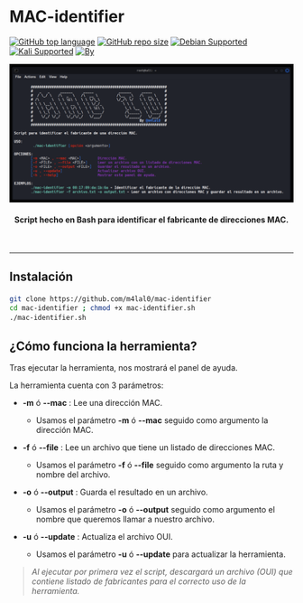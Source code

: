 # MAC-identifier

[![GitHub top language](https://img.shields.io/github/languages/top/m4lal0/mac-identifier?logo=gnu-bash&style=for-the-badge)](#)
[![GitHub repo size](https://img.shields.io/github/repo-size/m4lal0/mac-identifier?logo=webpack&style=for-the-badge)](#)
[![Debian Supported](https://img.shields.io/badge/Debian-Supported-blue?style=for-the-badge&logo=debian)](#)
[![Kali Supported](https://img.shields.io/badge/Kali-Supported-blue?style=for-the-badge&logo=kali-linux)](#)
[![By](https://img.shields.io/badge/By-m4lal0-green?style=for-the-badge&logo=github)](#)

![Help-Panel](./images/helpPanel.png)

<h4 align="center">Script hecho en Bash para identificar el fabricante de direcciones MAC.</h4><br>

---

## Instalación
```bash
git clone https://github.com/m4lal0/mac-identifier
cd mac-identifier ; chmod +x mac-identifier.sh
./mac-identifier.sh
```

## ¿Cómo funciona la herramienta?
Tras ejecutar la herramienta, nos mostrará el panel de ayuda.

La herramienta cuenta con 3 parámetros:

* **-m** ó **--mac** : Lee una dirección MAC.
    + Usamos el parámetro **-m** ó **--mac** seguido como argumento la dirección MAC.

* **-f** ó **--file** :  Lee un archivo que tiene un listado de direcciones MAC.
    + Usamos el parámetro **-f** ó **--file** seguido como argumento la ruta y nombre del archivo.

* **-o** ó **--output** : Guarda el resultado en un archivo.
    + Usamos el parámetro **-o** ó **--output** seguido como argumento el nombre que queremos llamar a nuestro archivo.

* **-u** ó **--update** : Actualiza el archivo OUI.
    + Usamos el parámetro **-u** ó **--update** para actualizar la herramienta.


> *Al ejecutar por primera vez el script, descargará un archivo (OUI) que contiene listado de fabricantes para el correcto uso de la herramienta.*